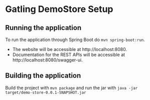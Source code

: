 # Gatling DemoStore Setup

## Running the application

To run the application through Spring Boot do  `mvn spring-boot:run`.

- The website will be accessible at http://localhost:8080.
- Documentation for the REST APIs will be accessible at http://localhost:8080/swagger-ui.

## Building the application

Build the project with `mvn package` and run the jar with `java -jar target/demo-store-0.0.1-SNAPSHOT.jar`
